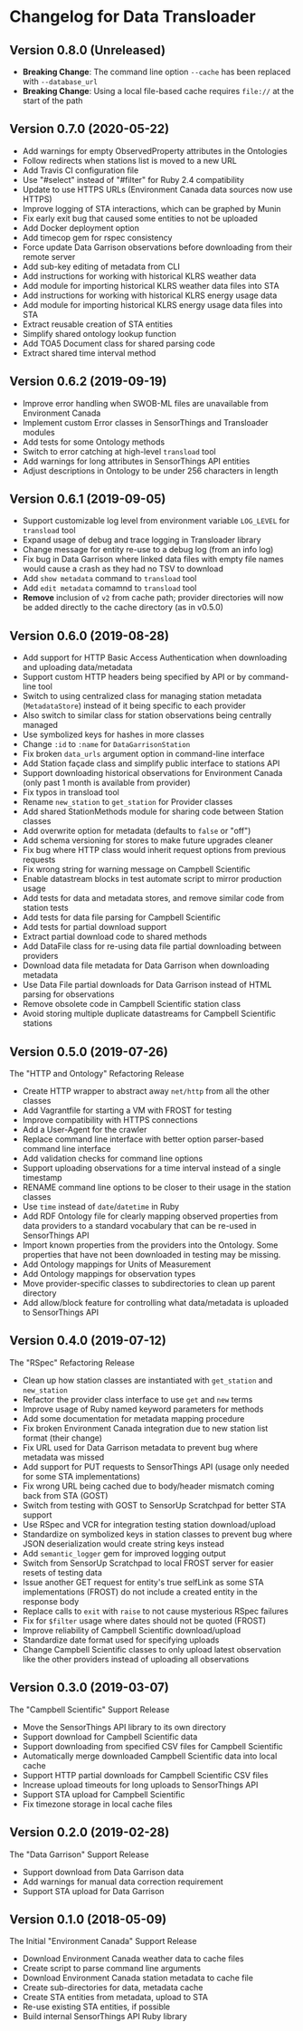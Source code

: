 # Changelog for Data Transloader

## Version 0.8.0 (Unreleased)

* **Breaking Change**: The command line option `--cache` has been replaced with `--database_url`
* **Breaking Change**: Using a local file-based cache requires `file://` at the start of the path

## Version 0.7.0 (2020-05-22)

* Add warnings for empty ObservedProperty attributes in the Ontologies
* Follow redirects when stations list is moved to a new URL
* Add Travis CI configuration file
* Use "#select" instead of "#filter" for Ruby 2.4 compatibility
* Update to use HTTPS URLs (Environment Canada data sources now use HTTPS)
* Improve logging of STA interactions, which can be graphed by Munin
* Fix early exit bug that caused some entities to not be uploaded
* Add Docker deployment option
* Add timecop gem for rspec consistency
* Force update Data Garrison observations before downloading from their remote server
* Add sub-key editing of metadata from CLI
* Add instructions for working with historical KLRS weather data
* Add module for importing historical KLRS weather data files into STA
* Add instructions for working with historical KLRS energy usage data
* Add module for importing historical KLRS energy usage data files into STA
* Extract reusable creation of STA entities
* Simplify shared ontology lookup function
* Add TOA5 Document class for shared parsing code
* Extract shared time interval method

## Version 0.6.2 (2019-09-19)

* Improve error handling when SWOB-ML files are unavailable from Environment Canada
* Implement custom Error classes in SensorThings and Transloader modules
* Add tests for some Ontology methods
* Switch to error catching at high-level `transload` tool
* Add warnings for long attributes in SensorThings API entities
* Adjust descriptions in Ontology to be under 256 characters in length

## Version 0.6.1 (2019-09-05)

* Support customizable log level from environment variable `LOG_LEVEL` for `transload` tool
* Expand usage of debug and trace logging in Transloader library
* Change message for entity re-use to a debug log (from an info log)
* Fix bug in Data Garrison where linked data files with empty file names would cause a crash as they had no TSV to download
* Add `show metadata` command to `transload` tool
* Add `edit metadata` comamnd to `transload` tool
* **Remove** inclusion of `v2` from cache path; provider directories will now be added directly to the cache directory (as in v0.5.0)

## Version 0.6.0 (2019-08-28)

* Add support for HTTP Basic Access Authentication when downloading and uploading data/metadata
* Support custom HTTP headers being specified by API or by command-line tool
* Switch to using centralized class for managing station metadata (`MetadataStore`) instead of it being specific to each provider
* Also switch to similar class for station observations being centrally managed
* Use symbolized keys for hashes in more classes
* Change `:id` to `:name` for `DataGarrisonStation`
* Fix broken `data_urls` argument option in command-line interface
* Add Station façade class and simplify public interface to stations API
* Support downloading historical observations for Environment Canada (only past 1 month is available from provider)
* Fix typos in transload tool
* Rename `new_station` to `get_station` for Provider classes
* Add shared StationMethods module for sharing code between Station classes
* Add overwrite option for metadata (defaults to `false` or "off")
* Add schema versioning for stores to make future upgrades cleaner
* Fix bug where HTTP class would inherit request options from previous requests
* Fix wrong string for warning message on Campbell Scientific
* Enable datastream blocks in test automate script to mirror production usage
* Add tests for data and metadata stores, and remove similar code from station tests
* Add tests for data file parsing for Campbell Scientific
* Add tests for partial download support
* Extract partial download code to shared methods
* Add DataFile class for re-using data file partial downloading between providers
* Download data file metadata for Data Garrison when downloading metadata
* Use Data File partial downloads for Data Garrison instead of HTML parsing for observations
* Remove obsolete code in Campbell Scientific station class
* Avoid storing multiple duplicate datastreams for Campbell Scientific stations

## Version 0.5.0 (2019-07-26)

The "HTTP and Ontology" Refactoring Release

* Create HTTP wrapper to abstract away `net/http` from all the other classes
* Add Vagrantfile for starting a VM with FROST for testing
* Improve compatibility with HTTPS connections
* Add a User-Agent for the crawler
* Replace command line interface with better option parser-based command line interface
* Add validation checks for command line options
* Support uploading observations for a time interval instead of a single timestamp
* RENAME command line options to be closer to their usage in the station classes
* Use `time` instead of `date`/`datetime` in Ruby
* Add RDF Ontology file for clearly mapping observed properties from data providers to a standard vocabulary that can be re-used in SensorThings API
* Import known properties from the providers into the Ontology. Some properties that have not been downloaded in testing may be missing.
* Add Ontology mappings for Units of Measurement
* Add Ontology mappings for observation types
* Move provider-specific classes to subdirectories to clean up parent directory
* Add allow/block feature for controlling what data/metadata is uploaded to SensorThings API

## Version 0.4.0 (2019-07-12)

The "RSpec" Refactoring Release

* Clean up how station classes are instantiated with `get_station` and `new_station`
* Refactor the provider class interface to use `get` and `new` terms
* Improve usage of Ruby named keyword parameters for methods
* Add some documentation for metadata mapping procedure
* Fix broken Environment Canada integration due to new station list format (their change)
* Fix URL used for Data Garrison metadata to prevent bug where metadata was missed
* Add support for PUT requests to SensorThings API (usage only needed for some STA implementations)
* Fix wrong URL being cached due to body/header mismatch coming back from STA (GOST)
* Switch from testing with GOST to SensorUp Scratchpad for better STA support
* Use RSpec and VCR for integration testing station download/upload
* Standardize on symbolized keys in station classes to prevent bug where JSON deserialization would create string keys instead
* Add `semantic_logger` gem for improved logging output
* Switch from SensorUp Scratchpad to local FROST server for easier resets of testing data
* Issue another GET request for entity's true selfLink as some STA implementations (FROST) do not include a created entity in the response body
* Replace calls to `exit` with `raise` to not cause mysterious RSpec failures
* Fix for `$filter` usage where dates should not be quoted (FROST)
* Improve reliability of Campbell Scientific download/upload
* Standardize date format used for specifying uploads
* Change Campbell Scientific classes to only upload latest observation like the other providers instead of uploading all observations

## Version 0.3.0 (2019-03-07)

The "Campbell Scientific" Support Release

* Move the SensorThings API library to its own directory
* Support download for Campbell Scientific data
* Support downloading from specified CSV files for Campbell Scientific
* Automatically merge downloaded Campbell Scientific data into local cache
* Support HTTP partial downloads for Campbell Scientific CSV files
* Increase upload timeouts for long uploads to SensorThings API
* Support STA upload for Campbell Scientific
* Fix timezone storage in local cache files

## Version 0.2.0 (2019-02-28)

The "Data Garrison" Support Release

* Support download from Data Garrison data
* Add warnings for manual data correction requirement
* Support STA upload for Data Garrison

## Version 0.1.0 (2018-05-09)

The Initial "Environment Canada" Support Release

* Download Environment Canada weather data to cache files
* Create script to parse command line arguments
* Download Environment Canada station metadata to cache file
* Create sub-directories for data, metadata cache
* Create STA entities from metadata, upload to STA
* Re-use existing STA entities, if possible
* Build internal SensorThings API Ruby library
